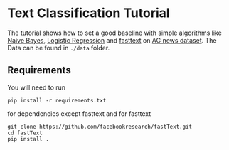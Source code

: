 # Text Classification Tutorial

The tutorial shows how to set a good baseline with simple algorithms like [Naive Bayes](https://en.wikipedia.org/wiki/Naive_Bayes_classifier), [Logistic Regression](https://en.wikipedia.org/wiki/Logistic_regression) and [fasttext](https://fasttext.cc/) on [AG news dataset](https://www.di.unipi.it/~gulli/AG_corpus_of_news_articles.html). The Data can be found in ```./data``` folder.

## Requirements

You will need to run 
```
pip install -r requirements.txt
```

for dependencies except fasttext and for fasttext

```
git clone https://github.com/facebookresearch/fastText.git
cd fastText
pip install .
```
